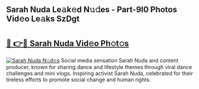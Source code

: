 ## Sarah Nuda Le𝚊k𝚎d N𝚞𝚍es - Part-9I0 Photos Vid𝚎o Le𝚊ks SzDgt

# <h2><a href="http://fbdr3z7.evod.top/?m=Sarah+Nuda">🔗 👉🔴 Sarah Nuda Vid𝚎o Ph𝚘t𝚘s</a></h2>

[![Sarah Nuda N𝚞d𝚎s](https://i.imgur.com/8V9OHl7.gif)](http://fbdr3z7.evod.top/?m=Sarah+Nuda)
Social media sensation Sarah Nuda and content producer, known for sharing dance and lifestyle themes through viral dance challenges and mini vlogs. Inspiring activist Sarah Nuda, celebrated for their tireless efforts to promote social change and human rights. 
